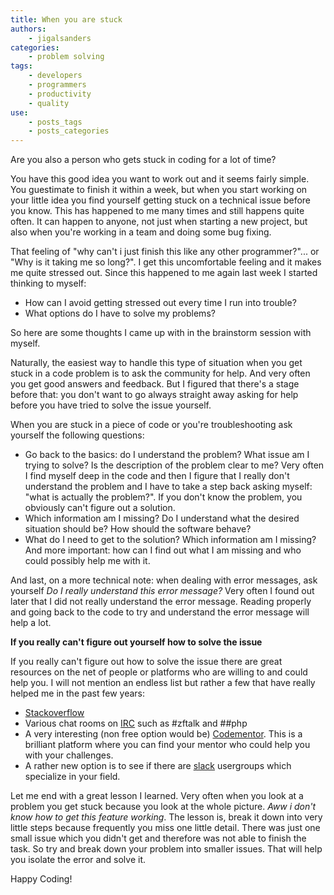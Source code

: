 ```yaml
---
title: When you are stuck
authors:
    - jigalsanders
categories:
    - problem solving
tags:
    - developers
    - programmers
    - productivity
    - quality
use:
    - posts_tags
    - posts_categories
---
```


Are you also a person who gets stuck in coding for a lot of time? 

You have this good idea you want to work out and it seems fairly simple. You guestimate to finish it within a week, but when you start working on your little idea you find yourself getting stuck on a technical issue before you know. This has happened to me many times and still happens quite often. It can happen to anyone, not just when starting a new project, but also when you're working in a team and doing some bug fixing.

That feeling of "why can't i just finish this like any other programmer?"... or "Why is it taking me so long?". I get this uncomfortable feeling and it makes me quite stressed out. Since this happened to me again last week I started thinking to myself:

  - How can I avoid getting stressed out every time I run into trouble?
  - What options do I have to solve my problems?

So here are some thoughts I came up with in the brainstorm session with myself. 

Naturally, the easiest way to handle this type of situation when you get stuck in a code problem is to ask the community for help. And very often you get good answers and feedback. But I figured that there's a stage before that: you don't want to go always straight away asking for help before you have tried to solve the issue yourself.

When you are stuck in a piece of code or you're troubleshooting ask yourself the following questions:

 - Go back to the basics: do I understand the problem? What issue am I trying to solve? Is the description of the problem clear to me? Very often I find myself deep in the code and then I figure that I really don't understand the problem and I have to take a step back asking myself: "what is actually the problem?".  If you don't know the problem, you obviously can't figure out a solution.
- Which information am I missing? Do I understand what the desired situation should be? How should the software behave?
- What do I need to get to the solution? Which information am I missing? And more important: how can I find out what I am missing and who could possibly help me with it.

And last, on a more technical note: when dealing with error messages, ask yourself *Do I really understand this error message?* Very often I found out later that I did not really understand the error message. Reading properly and going back to the code to try and understand the error message will help a lot. 

**If you really can't figure out yourself  how to solve the issue**

If you really can't figure out how to solve the issue there are great resources on the net of people or platforms who are willing to and could help you. I will not mention an endless list but rather a few that have really helped me in the past few years:

 - [Stackoverflow](http://stackoverflow.com/)
 - Various chat rooms on [IRC](irc.freenode.net) such as #zftalk and ##php
 - A very interesting (non free option would be) [Codementor](https://www.codementor.io/). This is a brilliant platform where you can find your mentor who could help you with your challenges.
 - A rather new option is to see if there are [slack](https://slack.com/)  usergroups which specialize in your field.

Let me end with a great lesson I learned. Very often when you look at a problem you get stuck because you look at the whole picture. *Aww i don't know how to get this feature working*. The lesson is, break it down into very little steps because frequently you miss one little detail. There was just one small issue which you didn't get and therefore was not able to finish the task. So try and break down your problem into smaller issues. That will help you isolate the error and solve it.

Happy Coding!
